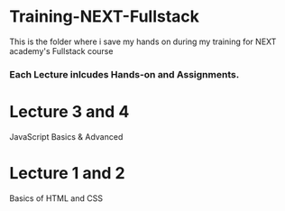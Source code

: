 # Training-NEXT-Fullstack
This is the folder where i save my hands on during my training for NEXT academy's Fullstack course
### Each Lecture inlcudes Hands-on and Assignments.
# Lecture 3 and 4
JavaScript Basics & Advanced
# Lecture 1 and 2
Basics of HTML and CSS

